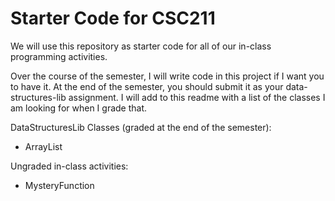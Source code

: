 # Starter Code for CSC211

We will use this repository as starter code for all of our in-class programming activities.

Over the course of the semester, I will write code in this project if I want you to have it. At the end of the semester, you should submit it as your data-structures-lib assignment. I will add to this readme with a list of the classes I am looking for when I grade that.

DataStructuresLib Classes (graded at the end of the semester):
* ArrayList

Ungraded in-class activities:
* MysteryFunction
